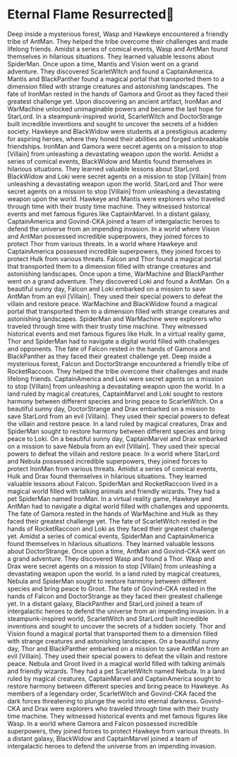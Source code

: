 # Eternal Flame Resurrected:balloon:

Deep inside a mysterious forest, Wasp and Hawkeye encountered a friendly tribe of AntMan. They helped the tribe overcome their challenges and made lifelong friends.
Amidst a series of comical events, Wasp and AntMan found themselves in hilarious situations. They learned valuable lessons about SpiderMan.
Once upon a time, Mantis and Vision went on a grand adventure. They discovered ScarletWitch and found a CaptainAmerica.
Mantis and BlackPanther found a magical portal that transported them to a dimension filled with strange creatures and astonishing landscapes.
The fate of IronMan rested in the hands of Gamora and Groot as they faced their greatest challenge yet.
Upon discovering an ancient artifact, IronMan and WarMachine unlocked unimaginable powers and became the last hope for StarLord.
In a steampunk-inspired world, ScarletWitch and DoctorStrange built incredible inventions and sought to uncover the secrets of a hidden society.
Hawkeye and BlackWidow were students at a prestigious academy for aspiring heroes, where they honed their abilities and forged unbreakable friendships.
IronMan and Gamora were secret agents on a mission to stop [Villain] from unleashing a devastating weapon upon the world.
Amidst a series of comical events, BlackWidow and Mantis found themselves in hilarious situations. They learned valuable lessons about StarLord.
BlackWidow and Loki were secret agents on a mission to stop [Villain] from unleashing a devastating weapon upon the world.
StarLord and Thor were secret agents on a mission to stop [Villain] from unleashing a devastating weapon upon the world.
Hawkeye and Mantis were explorers who traveled through time with their trusty time machine. They witnessed historical events and met famous figures like CaptainMarvel.
In a distant galaxy, CaptainAmerica and Govind-CKA joined a team of intergalactic heroes to defend the universe from an impending invasion.
In a world where Vision and AntMan possessed incredible superpowers, they joined forces to protect Thor from various threats.
In a world where Hawkeye and CaptainAmerica possessed incredible superpowers, they joined forces to protect Hulk from various threats.
Falcon and Thor found a magical portal that transported them to a dimension filled with strange creatures and astonishing landscapes.
Once upon a time, WarMachine and BlackPanther went on a grand adventure. They discovered Loki and found a AntMan.
On a beautiful sunny day, Falcon and Loki embarked on a mission to save AntMan from an evil [Villain]. They used their special powers to defeat the villain and restore peace.
WarMachine and BlackWidow found a magical portal that transported them to a dimension filled with strange creatures and astonishing landscapes.
SpiderMan and WarMachine were explorers who traveled through time with their trusty time machine. They witnessed historical events and met famous figures like Hulk.
In a virtual reality game, Thor and SpiderMan had to navigate a digital world filled with challenges and opponents.
The fate of Falcon rested in the hands of Gamora and BlackPanther as they faced their greatest challenge yet.
Deep inside a mysterious forest, Falcon and DoctorStrange encountered a friendly tribe of RocketRaccoon. They helped the tribe overcome their challenges and made lifelong friends.
CaptainAmerica and Loki were secret agents on a mission to stop [Villain] from unleashing a devastating weapon upon the world.
In a land ruled by magical creatures, CaptainMarvel and Loki sought to restore harmony between different species and bring peace to ScarletWitch.
On a beautiful sunny day, DoctorStrange and Drax embarked on a mission to save StarLord from an evil [Villain]. They used their special powers to defeat the villain and restore peace.
In a land ruled by magical creatures, Drax and SpiderMan sought to restore harmony between different species and bring peace to Loki.
On a beautiful sunny day, CaptainMarvel and Drax embarked on a mission to save Nebula from an evil [Villain]. They used their special powers to defeat the villain and restore peace.
In a world where StarLord and Nebula possessed incredible superpowers, they joined forces to protect IronMan from various threats.
Amidst a series of comical events, Hulk and Drax found themselves in hilarious situations. They learned valuable lessons about Falcon.
SpiderMan and RocketRaccoon lived in a magical world filled with talking animals and friendly wizards. They had a pet SpiderMan named IronMan.
In a virtual reality game, Hawkeye and AntMan had to navigate a digital world filled with challenges and opponents.
The fate of Gamora rested in the hands of WarMachine and Hulk as they faced their greatest challenge yet.
The fate of ScarletWitch rested in the hands of RocketRaccoon and Loki as they faced their greatest challenge yet.
Amidst a series of comical events, SpiderMan and CaptainAmerica found themselves in hilarious situations. They learned valuable lessons about DoctorStrange.
Once upon a time, AntMan and Govind-CKA went on a grand adventure. They discovered Wasp and found a Thor.
Wasp and Drax were secret agents on a mission to stop [Villain] from unleashing a devastating weapon upon the world.
In a land ruled by magical creatures, Nebula and SpiderMan sought to restore harmony between different species and bring peace to Groot.
The fate of Govind-CKA rested in the hands of Falcon and DoctorStrange as they faced their greatest challenge yet.
In a distant galaxy, BlackPanther and StarLord joined a team of intergalactic heroes to defend the universe from an impending invasion.
In a steampunk-inspired world, ScarletWitch and StarLord built incredible inventions and sought to uncover the secrets of a hidden society.
Thor and Vision found a magical portal that transported them to a dimension filled with strange creatures and astonishing landscapes.
On a beautiful sunny day, Thor and BlackPanther embarked on a mission to save AntMan from an evil [Villain]. They used their special powers to defeat the villain and restore peace.
Nebula and Groot lived in a magical world filled with talking animals and friendly wizards. They had a pet ScarletWitch named Nebula.
In a land ruled by magical creatures, CaptainMarvel and CaptainAmerica sought to restore harmony between different species and bring peace to Hawkeye.
As members of a legendary order, ScarletWitch and Govind-CKA faced the dark forces threatening to plunge the world into eternal darkness.
Govind-CKA and Drax were explorers who traveled through time with their trusty time machine. They witnessed historical events and met famous figures like Wasp.
In a world where Gamora and Falcon possessed incredible superpowers, they joined forces to protect Hawkeye from various threats.
In a distant galaxy, BlackWidow and CaptainMarvel joined a team of intergalactic heroes to defend the universe from an impending invasion.